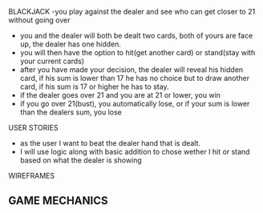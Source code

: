 BLACKJACK
-you play against the dealer and see who can get closer to 21 without going over
- you and the dealer will both be dealt two cards, both of yours are face up, the dealer has one hidden.
- you will then have the option to hit(get another card) or stand(stay with your current cards)
- after you have made your decision, the dealer will reveal his hidden card, if his sum is lower than 17 he has no choice but to draw another card, if his sum is 17 or higher he has to stay.
- if the dealer goes over 21 and you are at 21 or lower, you win
- if you go over 21(bust), you automatically lose, or if your sum is lower than the dealers sum, you lose

USER STORIES
- as the user I want to beat the dealer hand that is dealt.
- I will use logic along with basic addition to chose wether I hit or stand based on what the dealer is showing


WIREFRAMES








GAME MECHANICS
- 